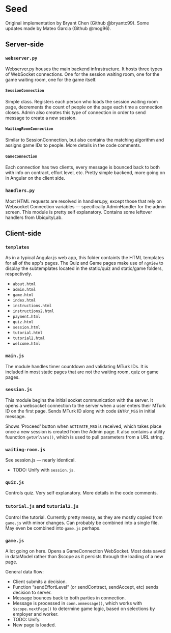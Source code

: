 # Seed
Original implementation by Bryant Chen (Github @bryantc99). Some updates made by Mateo Garcia (Github @mog96).

## Server-side
### `webserver.py`
Webserver.py houses the main backend infrastructure. It hosts three types of WebSocket connections. One for the session waiting room, one for the game waiting room, one for the game itself.

#### `SessionConnection`
Simple class. Registers each person who loads the session waiting room page, decrements the count of people on the page each time a connection closes. Admin also creates this type of connection in order to send message to create a new session.

#### `WaitingRoomConnection`
Similar to SessionConnection, but also contains the matching algorithm and assigns game IDs to people. More details in the code comments.

#### `GameConnection`
Each connection has two clients, every message is bounced back to both with info on contract, effort level, etc. Pretty simple backend, more going on in Angular on the client side.

### `handlers.py`
Most HTML requests are resolved in handlers.py, except those that rely on Websocket Connection variables — specifically AdminHandler for the admin screen. This module is pretty self explanatory. Contains some leftover handlers from UbiquityLab.


## Client-side
### `templates`
As in a typical Angular.js web app, this folder containts the HTML templates for all of the app's pages. The Quiz and Game pages make use of `ngView` to display the subtemplates located in the static/quiz and static/game folders, respectively.
* `about.html`
* `admin.html`
* `game.html`
* `index.html`
* `instructions.html`
* `instructions2.html`
* `payment.html`
* `quiz.html`
* `session.html`
* `tutorial.html`
* `tutorial2.html`
* `welcome.html`

### `main.js`
The module handles timer countdown and validating MTurk IDs. It is included in most static pages that are not the waiting room, quiz or game pages.

### `session.js`
This module begins the initial socket communication with the server. It opens a websocket connection to the server when a user enters their MTurk ID on the first page. Sends MTurk ID along with code `ENTRY_MSG` in initial message.

Shows 'Proceed' button when `ACTIVATE_MSG` is received, which takes place once a new session is created from the Admin page. It also contains a utility fuunction `getUrlVars()`, which is used to pull parameters from a URL string.

### `waiting-room.js`
See session.js — nearly identical.
  - TODO: Unify with `session.js`.

### `quiz.js`
Controls quiz. Very self explanatory. More details in the code comments.

### `tutorial.js` and `tutorial2.js`
Control the tutorial. Currently pretty messy, as they are mostly copied from `game.js` with minor changes. Can probably be combined into a single file. May even be combined into `game.js` perhaps.

### `game.js`
A lot going on here. Opens a GameConnection WebSocket. Most data saved in dataModel rather than $scope as it persists through the loading of a new page.

General data flow:
-	Client submits a decision.
-	Function “sendEffortLevel” (or sendContract, sendAccept, etc) sends decision to server.
-	Message bounces back to both parties in connection.
-	Message is processed in `conn.onmessage()`, which works with `$scope.nextPage()` to determine game logic, based on selections by employer and worker.
  - TODO: Unify.
- New page is loaded.